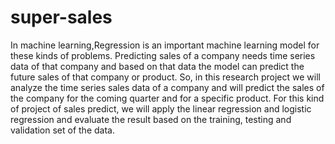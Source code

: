 # super-sales
In machine learning,Regression is an important machine learning model for these kinds of problems. Predicting sales
of a company needs time series data of that company and based on that data the model can
predict the future sales of that company or product. So, in this research project we will analyze
the time series sales data of a company and will predict the sales of the company for the coming
quarter and for a specific product.
For this kind of project of sales predict, we will apply the linear regression and logistic
regression and evaluate the result based on the training, testing and validation set of the data. 
